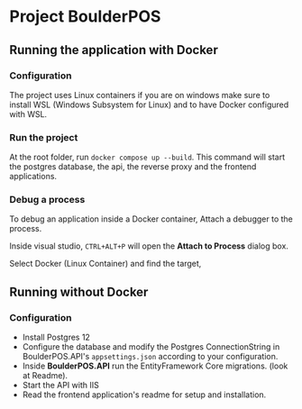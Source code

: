 # Project BoulderPOS

## Running the application with Docker

### Configuration
The project uses Linux containers if you are on windows make sure to install WSL (Windows Subsystem for Linux) and to have Docker configured with WSL.

### Run the project
At the root folder, run `docker compose up --build`.
This command will start the postgres database, the api, the reverse proxy and the frontend applications.

### Debug a process
To debug an application inside a Docker container, Attach a debugger to the process.

Inside visual studio, `CTRL+ALT+P` will open the **Attach to Process** dialog box.

Select Docker (Linux Container) and find the target,


## Running without Docker

### Configuration 

+ Install Postgres 12
+ Configure the database and modify the Postgres ConnectionString in BoulderPOS.API's `appsettings.json` according to your configuration.
+ Inside **BoulderPOS.API** run the EntityFramework Core migrations. (look at Readme).
+ Start the API with IIS
+ Read the frontend application's readme for setup and installation.
